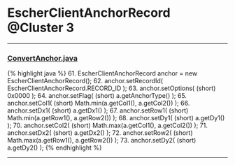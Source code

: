 # EscherClientAnchorRecord @Cluster 3

***

### [ConvertAnchor.java](https://searchcode.com/codesearch/view/15642362/)
{% highlight java %}
61. EscherClientAnchorRecord anchor = new EscherClientAnchorRecord();
62. anchor.setRecordId( EscherClientAnchorRecord.RECORD_ID );
63. anchor.setOptions( (short) 0x0000 );
64. anchor.setFlag( (short) a.getAnchorType() );
65. anchor.setCol1( (short) Math.min(a.getCol1(), a.getCol2()) );
66. anchor.setDx1( (short) a.getDx1() );
67. anchor.setRow1( (short) Math.min(a.getRow1(), a.getRow2()) );
68. anchor.setDy1( (short) a.getDy1() );
70. anchor.setCol2( (short) Math.max(a.getCol1(), a.getCol2()) );
71. anchor.setDx2( (short) a.getDx2() );
72. anchor.setRow2( (short) Math.max(a.getRow1(), a.getRow2()) );
73. anchor.setDy2( (short) a.getDy2() );
{% endhighlight %}

***

